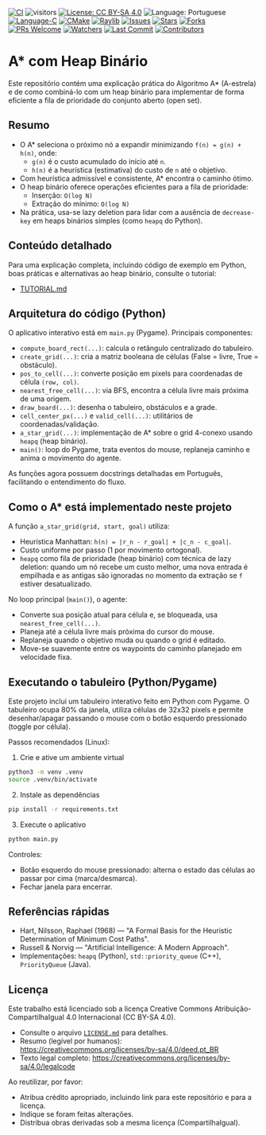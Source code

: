 [![CI](https://github.com/ArvoreDosSaberes/A_star_com_Heap_Binario/actions/workflows/ci.yml/badge.svg)](https://github.com/ArvoreDosSaberes/A_star_com_Heap_Binario/actions/workflows/ci.yml)
![visitors](https://visitor-badge.laobi.icu/badge?page_id=ArvoreDosSaberes.A_star_com_Heap_Binario)
[![License: CC BY-SA 4.0](https://img.shields.io/badge/License-CC_BY--SA_4.0-blue.svg)](https://creativecommons.org/licenses/by-sa/4.0/)
![Language: Portuguese](https://img.shields.io/badge/Language-Portuguese-brightgreen.svg)
[![Language-C](https://img.shields.io/badge/language-C-blue.svg)](https://en.wikipedia.org/wiki/C_(programming_language))
[![CMake](https://img.shields.io/badge/build-CMake-informational.svg)](https://cmake.org/)
[![Raylib](https://img.shields.io/badge/graphics-raylib-2ea44f.svg)](https://www.raylib.com/)
[![Issues](https://img.shields.io/github/issues/ArvoreDosSaberes/A_star_com_Heap_Binario.svg)](https://github.com/ArvoreDosSaberes/A_star_com_Heap_Binario/issues)
[![Stars](https://img.shields.io/github/stars/ArvoreDosSaberes/A_star_com_Heap_Binario.svg)](https://github.com/ArvoreDosSaberes/A_star_com_Heap_Binario/stargazers)
[![Forks](https://img.shields.io/github/forks/ArvoreDosSaberes/A_star_com_Heap_Binario.svg)](https://github.com/ArvoreDosSaberes/A_star_com_Heap_Binario/network/members)
[![PRs Welcome](https://img.shields.io/badge/PRs-welcome-brightgreen.svg)](https://makeapullrequest.com)
[![Watchers](https://img.shields.io/github/watchers/ArvoreDosSaberes/A_star_com_Heap_Binario)](https://github.com/ArvoreDosSaberes/A_star_com_Heap_Binario/watchers)
[![Last Commit](https://img.shields.io/github/last-commit/ArvoreDosSaberes/A_star_com_Heap_Binario)](https://github.com/ArvoreDosSaberes/A_star_com_Heap_Binario/commits)
[![Contributors](https://img.shields.io/github/contributors/ArvoreDosSaberes/A_star_com_Heap_Binario)](https://github.com/ArvoreDosSaberes/A_star_com_Heap_Binario/graphs/contributors)

# A* com Heap Binário

Este repositório contém uma explicação prática do Algoritmo A* (A-estrela) e de como combiná-lo com um heap binário para implementar de forma eficiente a fila de prioridade do conjunto aberto (open set).

## Resumo

- O A* seleciona o próximo nó a expandir minimizando `f(n) = g(n) + h(n)`, onde:
  - `g(n)` é o custo acumulado do início até `n`.
  - `h(n)` é a heurística (estimativa) do custo de `n` até o objetivo.
- Com heurística admissível e consistente, A* encontra o caminho ótimo.
- O heap binário oferece operações eficientes para a fila de prioridade:
  - Inserção: `O(log N)`
  - Extração do mínimo: `O(log N)`
- Na prática, usa-se lazy deletion para lidar com a ausência de `decrease-key` em heaps binários simples (como `heapq` do Python).

## Conteúdo detalhado

Para uma explicação completa, incluindo código de exemplo em Python, boas práticas e alternativas ao heap binário, consulte o tutorial:

- [TUTORIAL.md](./TUTORIAL.md)

## Arquitetura do código (Python)

O aplicativo interativo está em `main.py` (Pygame). Principais componentes:

- `compute_board_rect(...)`: calcula o retângulo centralizado do tabuleiro.
- `create_grid(...)`: cria a matriz booleana de células (False = livre, True = obstáculo).
- `pos_to_cell(...)`: converte posição em pixels para coordenadas de célula `(row, col)`.
- `nearest_free_cell(...)`: via BFS, encontra a célula livre mais próxima de uma origem.
- `draw_board(...)`: desenha o tabuleiro, obstáculos e a grade.
- `cell_center_px(...)` e `valid_cell(...)`: utilitários de coordenadas/validação.
- `a_star_grid(...)`: implementação de A* sobre o grid 4-conexo usando `heapq` (heap binário).
- `main()`: loop do Pygame, trata eventos do mouse, replaneja caminho e anima o movimento do agente.

As funções agora possuem docstrings detalhadas em Português, facilitando o entendimento do fluxo.

## Como o A* está implementado neste projeto

A função `a_star_grid(grid, start, goal)` utiliza:

- Heurística Manhattan: `h(n) = |r_n - r_goal| + |c_n - c_goal|`.
- Custo uniforme por passo (1 por movimento ortogonal).
- `heapq` como fila de prioridade (heap binário) com técnica de lazy deletion:
  quando um nó recebe um custo melhor, uma nova entrada é empilhada e as antigas
  são ignoradas no momento da extração se `f` estiver desatualizado.

No loop principal (`main()`), o agente:

- Converte sua posição atual para célula e, se bloqueada, usa `nearest_free_cell(...)`.
- Planeja até a célula livre mais próxima do cursor do mouse.
- Replaneja quando o objetivo muda ou quando o grid é editado.
- Move-se suavemente entre os waypoints do caminho planejado em velocidade fixa.

## Executando o tabuleiro (Python/Pygame)

Este projeto inclui um tabuleiro interativo feito em Python com Pygame. O tabuleiro ocupa 80% da janela, utiliza células de 32x32 pixels e permite desenhar/apagar passando o mouse com o botão esquerdo pressionado (toggle por célula).

Passos recomendados (Linux):

1. Crie e ative um ambiente virtual

```bash
python3 -m venv .venv
source .venv/bin/activate
```

2. Instale as dependências

```bash
pip install -r requirements.txt
```

3. Execute o aplicativo

```bash
python main.py
```

Controles:
- Botão esquerdo do mouse pressionado: alterna o estado das células ao passar por cima (marca/desmarca).
- Fechar janela para encerrar.

## Referências rápidas

- Hart, Nilsson, Raphael (1968) — "A Formal Basis for the Heuristic Determination of Minimum Cost Paths".
- Russell & Norvig — "Artificial Intelligence: A Modern Approach".
- Implementações: `heapq` (Python), `std::priority_queue` (C++), `PriorityQueue` (Java).

## Licença

Este trabalho está licenciado sob a licença Creative Commons Atribuição-CompartilhaIgual 4.0 Internacional (CC BY-SA 4.0).

- Consulte o arquivo [`LICENSE.md`](./LICENSE.md) para detalhes.
- Resumo (legível por humanos): https://creativecommons.org/licenses/by-sa/4.0/deed.pt_BR
- Texto legal completo: https://creativecommons.org/licenses/by-sa/4.0/legalcode

Ao reutilizar, por favor:
- Atribua crédito apropriado, incluindo link para este repositório e para a licença.
- Indique se foram feitas alterações.
- Distribua obras derivadas sob a mesma licença (CompartilhaIgual).
